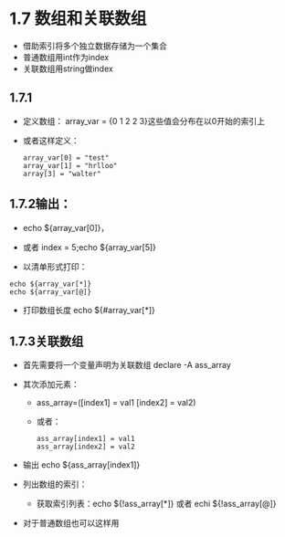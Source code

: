 # 1.7 数组和关联数组

* 借助索引将多个独立数据存储为一个集合
* 普通数组用int作为index
* 关联数组用string做index

## 1.7.1

* 定义数组： array_var = {0 1 2 2 3}这些值会分布在以0开始的索引上

* 或者这样定义：

  ``` linux
  array_var[0] = "test"
  array_var[1] = "hrlloo"
  array[3] = "walter"
  ```


## 1.7.2输出：

  * echo ${array_var[0]}，

  * 或者 index = 5;echo ${array_var[5]}

  * 以清单形式打印：

   ```linux
  echo ${array_var[*]}
  echo ${array_var[@]}
   ```

  * 打印数组长度 echo ${#array_var[*]}



## 1.7.3关联数组

* 首先需要将一个变量声明为关联数组 declare -A ass_array

* 其次添加元素：

  * ass_array=([index1] = val1 [index2] = val2)

  * 或者：

    ```linux
    ass_array[index1] = val1 
    ass_array[index2] = val2
    ```

* 输出 echo ${ass_array[index1]}

* 列出数组的索引：

  * 获取索引列表：echo ${!ass_array[*]} 或者 echi ${!ass_array[@]}

* 对于普通数组也可以这样用
